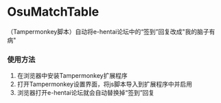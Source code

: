 # OsuMatchTable
（Tampermonkey脚本）自动将e-hentai论坛中的“签到”回复改成"我的脑子有病"

### 使用方法
1. 在浏览器中安装Tampermonkey扩展程序
2. 打开Tampermonkey设置界面，将js脚本导入到扩展程序中并启用
3. 浏览器打开e-hentai论坛就会自动替换掉“签到”回复
